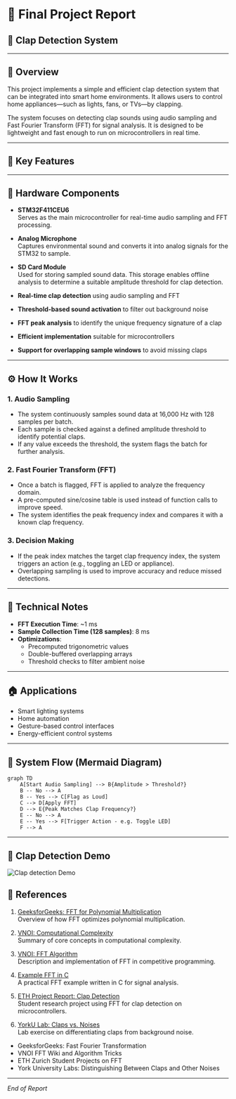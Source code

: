 
# 📘 Final Project Report  
## 🧠 Clap Detection System  

---

## 📄 Overview  

This project implements a simple and efficient clap detection system that can be integrated into smart home environments. It allows users to control home appliances—such as lights, fans, or TVs—by clapping.

The system focuses on detecting clap sounds using audio sampling and Fast Fourier Transform (FFT) for signal analysis. It is designed to be lightweight and fast enough to run on microcontrollers in real time.

---

## 🌟 Key Features
---

## 🔧 Hardware Components

- **STM32F411CEU6**  
  Serves as the main microcontroller for real-time audio sampling and FFT processing.

- **Analog Microphone**  
  Captures environmental sound and converts it into analog signals for the STM32 to sample.

- **SD Card Module**  
  Used for storing sampled sound data. This storage enables offline analysis to determine a suitable amplitude threshold for clap detection.
  

- **Real-time clap detection** using audio sampling and FFT  
- **Threshold-based sound activation** to filter out background noise  
- **FFT peak analysis** to identify the unique frequency signature of a clap  
- **Efficient implementation** suitable for microcontrollers  
- **Support for overlapping sample windows** to avoid missing claps  

---

## ⚙️ How It Works  

### 1. Audio Sampling  

- The system continuously samples sound data at 16,000 Hz with 128 samples per batch.
- Each sample is checked against a defined amplitude threshold to identify potential claps.
- If any value exceeds the threshold, the system flags the batch for further analysis.

### 2. Fast Fourier Transform (FFT)  

- Once a batch is flagged, FFT is applied to analyze the frequency domain.
- A pre-computed sine/cosine table is used instead of function calls to improve speed.
- The system identifies the peak frequency index and compares it with a known clap frequency.

### 3. Decision Making  

- If the peak index matches the target clap frequency index, the system triggers an action (e.g., toggling an LED or appliance).
- Overlapping sampling is used to improve accuracy and reduce missed detections.

---

## 🧪 Technical Notes  

- **FFT Execution Time**: ~1 ms  
- **Sample Collection Time (128 samples)**: 8 ms  
- **Optimizations**:  
  - Precomputed trigonometric values  
  - Double-buffered overlapping arrays  
  - Threshold checks to filter ambient noise  

---

## 🏠 Applications  

- Smart lighting systems  
- Home automation  
- Gesture-based control interfaces  
- Energy-efficient control systems  

---

## 🔁 System Flow (Mermaid Diagram)

```mermaid
graph TD
    A[Start Audio Sampling] --> B{Amplitude > Threshold?}
    B -- No --> A
    B -- Yes --> C[Flag as Loud]
    C --> D[Apply FFT]
    D --> E{Peak Matches Clap Frequency?}
    E -- No --> A
    E -- Yes --> F[Trigger Action - e.g. Toggle LED]
    F --> A
```

---
## 🎥 Clap Detection Demo  
![Clap detection Demo](imgs/demo.gif)

## 🔗 References

1. [GeeksforGeeks: FFT for Polynomial Multiplication](https://www.geeksforgeeks.org/fast-fourier-transformation-poynomial-multiplication/)  
   Overview of how FFT optimizes polynomial multiplication.

2. [VNOI: Computational Complexity](https://vnoi.info/wiki/translate/topcoder/Computational-Complexity-Section-1.md)  
   Summary of core concepts in computational complexity.

3. [VNOI: FFT Algorithm](https://vnoi.info/wiki/algo/trick/FFT.md)  
   Description and implementation of FFT in competitive programming.

4. [Example FFT in C](https://lloydrochester.com/post/c/example-fft/)  
   A practical FFT example written in C for signal analysis.

5. [ETH Project Report: Clap Detection](https://pub.tik.ee.ethz.ch/students/2013-FS/GA-2013-03.pdf)  
   Student research project using FFT for clap detection on microcontrollers.

6. [YorkU Lab: Claps vs. Noises](https://www.eecs.yorku.ca/course_archive/2019-20/W/1011/labs/4/distinguishing-between-claps-and-other-noises.html)  
   Lab exercise on differentiating claps from background noise.  

- GeeksforGeeks: Fast Fourier Transformation  
- VNOI FFT Wiki and Algorithm Tricks  
- ETH Zurich Student Projects on FFT  
- York University Labs: Distinguishing Between Claps and Other Noises  

---

*End of Report*
